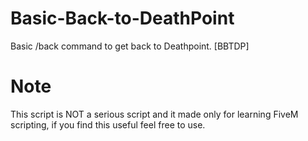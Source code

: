 # Basic-Back-to-DeathPoint



Basic /back command to get back to Deathpoint. [BBTDP]

# Note
This script is NOT a serious script and it made only for learning FiveM scripting, if you find this useful feel free to use. 
